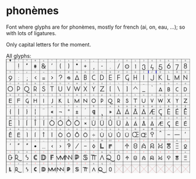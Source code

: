 # phonèmes

Font where glyphs are for phonèmes, mostly for french (ai, on, eau, …); so with lots of ligatures.

Only capital letters for the moment.

All glyphs: 
![All glyphs](images/Phonemes_all_ff.png)
